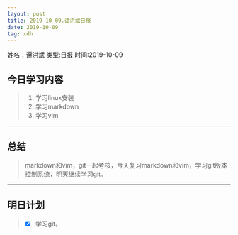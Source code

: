 ```yaml
---
layout: post
title: 2019-10-09.谭洪斌日报
date: 2019-10-09 
tag: xdh
---
```


姓名：谭洪斌
类型:日报
时间:2019-10-09

## 今日学习内容 ##
>1. 学习linux安装 
>2. 学习markdown
>3. 学习vim
* * *
## 总结 ##
> markdown和vim，git一起考核，今天复习markdown和vim，学习git版本控制系统，明天继续学习git。
* * *
## 明日计划 ##
> - [x] 学习git。